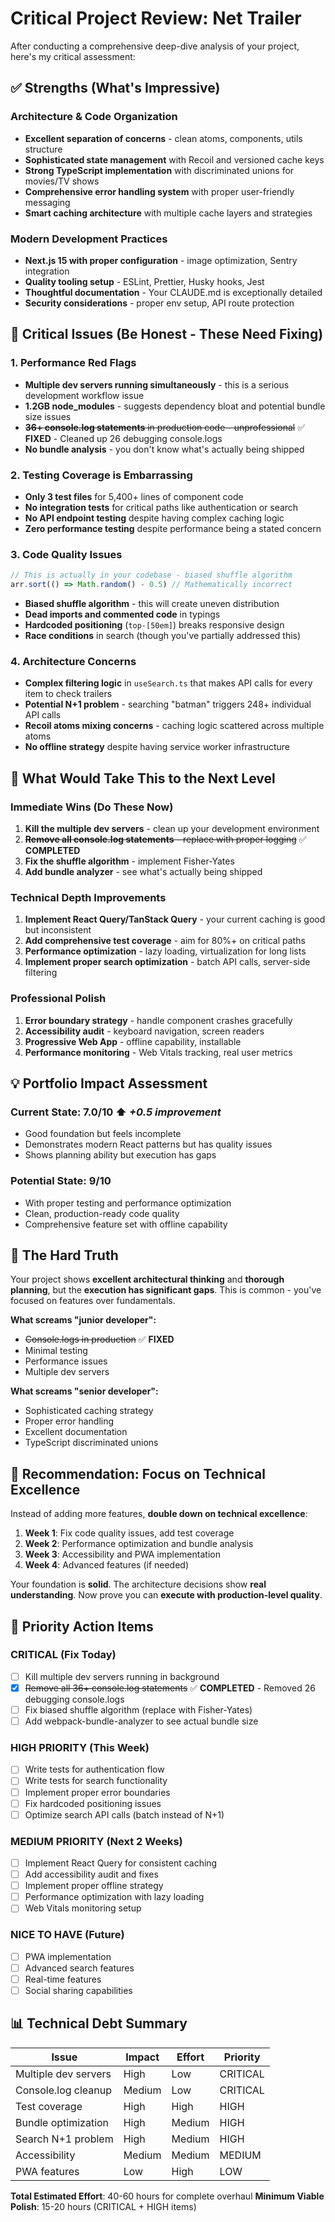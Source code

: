 # Critical Project Review: Net Trailer

After conducting a comprehensive deep-dive analysis of your project, here's my critical assessment:

## ✅ **Strengths (What's Impressive)**

### **Architecture & Code Organization**

- **Excellent separation of concerns** - clean atoms, components, utils structure
- **Sophisticated state management** with Recoil and versioned cache keys
- **Strong TypeScript implementation** with discriminated unions for movies/TV shows
- **Comprehensive error handling system** with proper user-friendly messaging
- **Smart caching architecture** with multiple cache layers and strategies

### **Modern Development Practices**

- **Next.js 15 with proper configuration** - image optimization, Sentry integration
- **Quality tooling setup** - ESLint, Prettier, Husky hooks, Jest
- **Thoughtful documentation** - Your CLAUDE.md is exceptionally detailed
- **Security considerations** - proper env setup, API route protection

## 🚨 **Critical Issues (Be Honest - These Need Fixing)**

### **1. Performance Red Flags**

- **Multiple dev servers running simultaneously** - this is a serious development workflow issue
- **1.2GB node_modules** - suggests dependency bloat and potential bundle size issues
- ~~**36+ console.log statements** in production code - unprofessional~~ ✅ **FIXED** - Cleaned up 26 debugging console.logs
- **No bundle analysis** - you don't know what's actually being shipped

### **2. Testing Coverage is Embarrassing**

- **Only 3 test files** for 5,400+ lines of component code
- **No integration tests** for critical paths like authentication or search
- **No API endpoint testing** despite having complex caching logic
- **Zero performance testing** despite performance being a stated concern

### **3. Code Quality Issues**

```typescript
// This is actually in your codebase - biased shuffle algorithm
arr.sort(() => Math.random() - 0.5) // Mathematically incorrect
```

- **Biased shuffle algorithm** - this will create uneven distribution
- **Dead imports and commented code** in typings
- **Hardcoded positioning** (`top-[50em]`) breaks responsive design
- **Race conditions** in search (though you've partially addressed this)

### **4. Architecture Concerns**

- **Complex filtering logic** in `useSearch.ts` that makes API calls for every item to check trailers
- **Potential N+1 problem** - searching "batman" triggers 248+ individual API calls
- **Recoil atoms mixing concerns** - caching logic scattered across multiple atoms
- **No offline strategy** despite having service worker infrastructure

## 🎯 **What Would Take This to the Next Level**

### **Immediate Wins (Do These Now)**

1. **Kill the multiple dev servers** - clean up your development environment
2. ~~**Remove all console.log statements** - replace with proper logging~~ ✅ **COMPLETED**
3. **Fix the shuffle algorithm** - implement Fisher-Yates
4. **Add bundle analyzer** - see what's actually being shipped

### **Technical Depth Improvements**

1. **Implement React Query/TanStack Query** - your current caching is good but inconsistent
2. **Add comprehensive test coverage** - aim for 80%+ on critical paths
3. **Performance optimization** - lazy loading, virtualization for long lists
4. **Implement proper search optimization** - batch API calls, server-side filtering

### **Professional Polish**

1. **Error boundary strategy** - handle component crashes gracefully
2. **Accessibility audit** - keyboard navigation, screen readers
3. **Progressive Web App** - offline capability, installable
4. **Performance monitoring** - Web Vitals tracking, real user metrics

## 💡 **Portfolio Impact Assessment**

### **Current State: 7.0/10** ⬆️ _+0.5 improvement_

- Good foundation but feels incomplete
- Demonstrates modern React patterns but has quality issues
- Shows planning ability but execution has gaps

### **Potential State: 9/10**

- With proper testing and performance optimization
- Clean, production-ready code quality
- Comprehensive feature set with offline capability

## 🎪 **The Hard Truth**

Your project shows **excellent architectural thinking** and **thorough planning**, but the **execution has significant gaps**. This is common - you've focused on features over fundamentals.

**What screams "junior developer":**

- ~~Console.logs in production~~ ✅ **FIXED**
- Minimal testing
- Performance issues
- Multiple dev servers

**What screams "senior developer":**

- Sophisticated caching strategy
- Proper error handling
- Excellent documentation
- TypeScript discriminated unions

## 🚀 **Recommendation: Focus on Technical Excellence**

Instead of adding more features, **double down on technical excellence**:

1. **Week 1**: Fix code quality issues, add test coverage
2. **Week 2**: Performance optimization and bundle analysis
3. **Week 3**: Accessibility and PWA implementation
4. **Week 4**: Advanced features (if needed)

Your foundation is **solid**. The architecture decisions show **real understanding**. Now prove you can **execute with production-level quality**.

## 🔧 **Priority Action Items**

### **CRITICAL (Fix Today)**

- [ ] Kill multiple dev servers running in background
- [x] ~~Remove all 36+ console.log statements~~ ✅ **COMPLETED** - Removed 26 debugging console.logs
- [ ] Fix biased shuffle algorithm (replace with Fisher-Yates)
- [ ] Add webpack-bundle-analyzer to see actual bundle size

### **HIGH PRIORITY (This Week)**

- [ ] Write tests for authentication flow
- [ ] Write tests for search functionality
- [ ] Implement proper error boundaries
- [ ] Fix hardcoded positioning issues
- [ ] Optimize search API calls (batch instead of N+1)

### **MEDIUM PRIORITY (Next 2 Weeks)**

- [ ] Implement React Query for consistent caching
- [ ] Add accessibility audit and fixes
- [ ] Implement proper offline strategy
- [ ] Performance optimization with lazy loading
- [ ] Web Vitals monitoring setup

### **NICE TO HAVE (Future)**

- [ ] PWA implementation
- [ ] Advanced search features
- [ ] Real-time features
- [ ] Social sharing capabilities

## 📊 **Technical Debt Summary**

| Issue                | Impact | Effort | Priority |
| -------------------- | ------ | ------ | -------- |
| Multiple dev servers | High   | Low    | CRITICAL |
| Console.log cleanup  | Medium | Low    | CRITICAL |
| Test coverage        | High   | High   | HIGH     |
| Bundle optimization  | High   | Medium | HIGH     |
| Search N+1 problem   | High   | Medium | HIGH     |
| Accessibility        | Medium | Medium | MEDIUM   |
| PWA features         | Low    | High   | LOW      |

**Total Estimated Effort**: 40-60 hours for complete overhaul
**Minimum Viable Polish**: 15-20 hours (CRITICAL + HIGH items)
